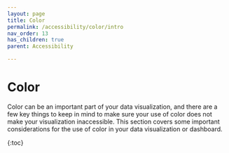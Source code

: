 ```yaml
---
layout: page
title: Color
permalink: /accessibility/color/intro
nav_order: 13
has_children: true
parent: Accessibility 

---
```

# Color

Color can be an important part of your data visualization, and there are a few key things to keep in mind to make sure your use of color does not make your visualization inaccessible. This section covers some important considerations for the use of color in your data visualization or dashboard. 

{:toc}